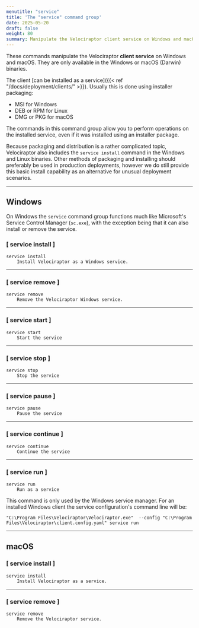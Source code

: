 ```yaml
---
menutitle: "service"
title: 'The "service" command group'
date: 2025-05-20
draft: false
weight: 80
summary: Manipulate the Velociraptor client service on Windows and macOS.
---
```


These commands manipulate the Velociraptor **client service** on Windows and
macOS. They are only available in the Windows or macOS (Darwin) binaries.

The client
[can be installed as a service]({{< ref "/docs/deployment/clients/" >}}).
Usually this is done using installer packaging:

- MSI for Windows
- DEB or RPM for Linux
- DMG or PKG for macOS

The commands in this command group allow you to perform operations on the
installed service, even if it was installed using an installer package.

Because packaging and distribution is a rather complicated topic, Velociraptor
also includes the `service install` command in the Windows and Linux binaries.
Other methods of packaging and installing should preferably be used in
production deployments, however we do still provide this basic install
capability as an alternative for unusual deployment scenarios.

---

## Windows

On Windows the `service` command group functions much like Microsoft's Service
Control Manager (`sc.exe`), with the exception being that it can also install or
remove the service.

### [ service install ]

```text
service install
    Install Velociraptor as a Windows service.
```

---

### [ service remove ]

```text
service remove
    Remove the Velociraptor Windows service.
```

---

### [ service start ]

```text
service start
    Start the service
```

---

### [ service stop ]

```text
service stop
    Stop the service
```

---

### [ service pause ]

```text
service pause
    Pause the service
```

---

### [ service continue ]

```text
service continue
    Continue the service
```

---

### [ service run ]

```text
service run
    Run as a service
```

This command is only used by the Windows service manager. For an installed
Windows client the service configuration's command line will be:

```
"C:\Program Files\Velociraptor\Velociraptor.exe"  --config "C:\Program Files\Velociraptor\client.config.yaml" service run
```

---

## macOS


### [ service install ]

```text
service install
    Install Velociraptor as a service.
```

---

### [ service remove ]

```text
service remove
    Remove the Velociraptor service.
```

